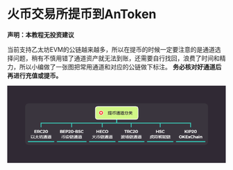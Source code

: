 # 火币交易所提币到AnToken

**声明：本教程无投资建议**&#x20;

当前支持乙太坊EVM的公链越来越多，所以在提币的时候一定要注意的是通道选择问题，稍有不慎用错了通道资产就无法到账，还需要自行找回，浪费了时间和精力，所以小编做了一张图把常用通道和对应的公链做下标注。 **务必核对好通道后再进行充值或提币。**

![](<../../.gitbook/assets/通道分类1 (1).png>)

